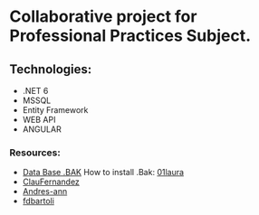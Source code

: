 <h1>Collaborative project for Professional Practices Subject.</h1>

<h2>Technologies:</h2>

<ul>
<li>.NET 6
<li>MSSQL
<li>Entity Framework
<li>WEB API
<li>ANGULAR
</ul>

<h3>Resources:</h3>
<ul>
<li><a href=#>Data Base .BAK</a>
How to install .Bak:
<a href="https:https://learn.microsoft.com/en-us/sql/samples/adventureworks-install-configure?view=sql-server-ver16&tabs=ssms>
</ul>

<h3>Collaborators:</h3>
<ul>
<li><a href="https://github.com/01laura">01laura</a><br>
<li><a href="https://github.com/ClauFernandez">ClauFernandez</a><br>
<li><a href="https://github.com/Andres-ann/">Andres-ann</a><br>
<li><a href="https://github.com/fdbartoli">fdbartoli</a><br>
</ul>

